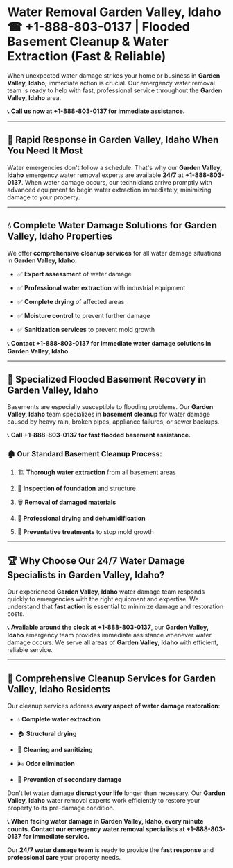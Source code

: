 # Water Removal Garden Valley, Idaho ☎ +1-888-803-0137 | Flooded Basement Cleanup & Water Extraction (Fast & Reliable)

When unexpected water damage strikes your home or business in **Garden Valley, Idaho**, immediate action is crucial. Our emergency water removal team is ready to help with fast, professional service throughout the **Garden Valley, Idaho** area. 

📞 **Call us now at +1-888-803-0137 for immediate assistance.**

---

## 🚀 Rapid Response in Garden Valley, Idaho When You Need It Most

Water emergencies don't follow a schedule. That's why our **Garden Valley, Idaho** emergency water removal experts are available **24/7** at **+1-888-803-0137**. When water damage occurs, our technicians arrive promptly with advanced equipment to begin water extraction immediately, minimizing damage to your property.

---

## 💧 Complete Water Damage Solutions for Garden Valley, Idaho Properties

We offer **comprehensive cleanup services** for all water damage situations in **Garden Valley, Idaho**:

- ✅ **Expert assessment** of water damage  
- ✅ **Professional water extraction** with industrial equipment  
- ✅ **Complete drying** of affected areas  
- ✅ **Moisture control** to prevent further damage  
- ✅ **Sanitization services** to prevent mold growth  

📞 **Contact +1-888-803-0137 for immediate water damage solutions in Garden Valley, Idaho.**

---

## 🌊 Specialized Flooded Basement Recovery in Garden Valley, Idaho

Basements are especially susceptible to flooding problems. Our **Garden Valley, Idaho** team specializes in **basement cleanup** for water damage caused by heavy rain, broken pipes, appliance failures, or sewer backups. 

📞 **Call +1-888-803-0137 for fast flooded basement assistance.**

### 🏚️ Our Standard Basement Cleanup Process:
1. 🏗️ **Thorough water extraction** from all basement areas  
2. 🔎 **Inspection of foundation** and structure  
3. 🗑️ **Removal of damaged materials**  
4. 💨 **Professional drying and dehumidification**  
5. 🚫 **Preventative treatments** to stop mold growth  

---

## 🏆 Why Choose Our 24/7 Water Damage Specialists in Garden Valley, Idaho?

Our experienced **Garden Valley, Idaho** water damage team responds quickly to emergencies with the right equipment and expertise. We understand that **fast action** is essential to minimize damage and restoration costs.

📞 **Available around the clock at +1-888-803-0137**, our **Garden Valley, Idaho** emergency team provides immediate assistance whenever water damage occurs. We serve all areas of **Garden Valley, Idaho** with efficient, reliable service.

---

## 🧹 Comprehensive Cleanup Services for Garden Valley, Idaho Residents

Our cleanup services address **every aspect of water damage restoration**:

- 💧 **Complete water extraction**  
- 🏠 **Structural drying**  
- 🧼 **Cleaning and sanitizing**  
- 🌬️ **Odor elimination**  
- 🚫 **Prevention of secondary damage**  

Don't let water damage **disrupt your life** longer than necessary. Our **Garden Valley, Idaho** water removal experts work efficiently to restore your property to its pre-damage condition.

📞 **When facing water damage in Garden Valley, Idaho, every minute counts. Contact our emergency water removal specialists at +1-888-803-0137 for immediate service.**

Our **24/7 water damage team** is ready to provide the **fast response** and **professional care** your property needs.

